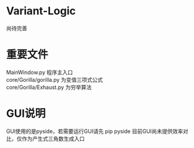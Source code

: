 # Variant-Logic
尚待完善

<h1>重要文件</h1>
MainWindow.py 程序主入口<br>
core/Gorilla/gorilla.py 为变值三项式公式<br>
core/Gorilla/Exhaust.py 为穷举算法<br>
<h1>GUI说明</h1>
GUI使用的是pyside，若需要运行GUI请先 pip pyside
目前GUI尚未提供效率对比，仅作为产生式三角数生成入口
